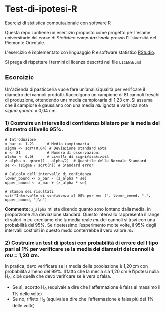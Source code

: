 # Test-di-ipotesi-R
Esercizi di statistica computazionale con software R

Questa repo contiene un esercizio proposto come progetto per l'esame universitario del corso di *Statistica computazionale* presso l'Università del Piemonte Orientale.

L'esercizio è implementato con linguaggio R e software statistico [RStudio](https://posit.co/download/rstudio-desktop/).

Si prega di rispettare i termini di licenza descritti nel file `LICENSE.md`

## Esercizio
Un'azienda di pasticceria vuole fare un'analisi qualità per verificare il diametro dei cannoli prodotti. Raccolgono un campione di 81 cannoli freschi di produzione, ottendendo una media campionaria di 1,23 cm. Si assuma che il campione è gaussiano con una media *mu* ignota e varianza nota *sigma quadro* = 0,04 cm.

### 1) Costruire un intervallo di confidenza bilatero per la media del diametro di livello 95%.
```
# Introduzione
x_bar <- 1.23      # Media campionaria
sigma <- sqrt(0.04) # Deviazione standard nota
n <- 81            # Numero di osservazioni
alpha <- 0.05      # Livello di significatività
z_alpha <- qnorm(1 - alpha/2)  # Quantile della Normale Standard
se <- (sigma / sqrt(n)) # Standard error

# Calcolo dell'intervallo di confidenza
lower_bound <- x_bar - (z_alpha * se)
upper_bound <- x_bar + (z_alpha * se)

# Stampa dei risultati
cat("Intervallo di confidenza al 95% per mu: [", lower_bound, ",", upper_bound, "]\n")
```
**Commento:** `z_alpha` mi sta dicendo quanto sono lontano dalla media, in proporzione alla deviazione standard. Questo intervallo rappresenta il range di valori in cui crediamo che la media reale *mu* dei cannoli si trovi con una probabilità del 95%. Se ripetessimo l’esperimento molte volte, il 95% degli intervalli costruiti in questo modo conterrebbe il vero valore *mu*.

### 2) Costruire un test di ipotesi con probabilità di errore del I tipo pari al 1% per verificare se la media dei diametri dei cannoli è *mu* = 1,20 cm.
In pratica, devo verificare se la media della popolazione è 1,20 cm con probabilità almeno del 99%. Il fatto che la media sia 1,20 cm è l'ipotesi nulla H<sub>0</sub>, cioè quella che devo verificare se è vera o falsa.
- Se sì, accetto H<sub>0</sub> (equivale a dire che l'affermazione è falsa al massimo il 1% delle volte)
- Se no, rifiuto H<sub>0</sub> (equivale a dire che l'affermazione è falsa più del 1% delle volte)
